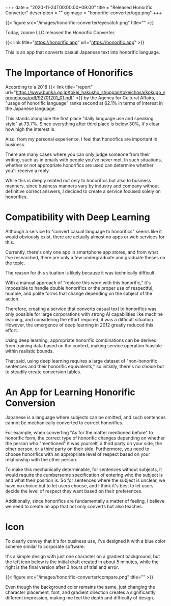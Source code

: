 +++
date = "2020-11-24T00:00:00+09:00"
title = "Released Honorific Converter"
description = ""
ogimage = "honorific-converter/ogp.png"
+++

{{< figure src="/images/honorific-converter/eyecatch.png" title="" >}}

Today, zoome LLC released the Honorific Converter.

{{< link title="https://honorific.app" url="https://honorific.app" >}}

This is an app that converts casual Japanese text into honorific language.

# The Importance of Honorifics
According to a 2018 {{< link title="report" url="https://www.bunka.go.jp/tokei_hakusho_shuppan/tokeichosa/kokugo_yoronchosa/pdf/92701201_01.pdf" >}} by the Agency for Cultural Affairs, "usage of honorific language" ranks second at 62.1% in terms of interest in the Japanese language.

This stands alongside the first place "daily language use and speaking style" at 73.7%. Since everything after third place is below 30%, it's clear how high the interest is.

Also, from my personal experience, I feel that honorifics are important in business.

There are many cases where you can only judge someone from their writing, such as in emails with people you've never met.
In such situations, whether or not appropriate honorifics are used can determine whether you'll receive a reply.

While this is deeply related not only to honorifics but also to business manners, since business manners vary by industry and company without definitive correct answers, I decided to create a service focused solely on honorifics.

# Compatibility with Deep Learning
Although a service to "convert casual language to honorifics" seems like it would obviously exist, there are actually almost no apps or web services for this.

Currently, there's only one app in smartphone app stores, and from what I've researched, there are only a few undergraduate and graduate theses on the topic.

The reason for this situation is likely because it was technically difficult.

With a manual approach of "replace this word with this honorific," it's impossible to handle double honorifics or the proper use of respectful, humble, and polite forms that change depending on the subject of the action.

Therefore, creating a service that converts casual text to honorifics was only possible for large corporations with strong AI capabilities like machine learning,
and considering the effort required, it was a difficult situation. However, the emergence of deep learning in 2012 greatly reduced this effort.

Using deep learning, appropriate honorific combinations can be derived from training data based on the context, making service operation feasible within realistic bounds.

That said, using deep learning requires a large dataset of "non-honorific sentences and their honorific equivalents," so initially, there's no choice but to steadily create conversion tables.

# An App for Learning Honorific Conversion
Japanese is a language where subjects can be omitted, and such sentences cannot be mechanically converted to correct honorifics.

For example, when converting "As for the matter mentioned before" to honorific form, the correct type of honorific changes depending on whether the person who "mentioned" it was yourself, a third party on your side, the other person, or a third party on their side.
Furthermore, you need to choose honorifics with an appropriate level of respect based on your relationship with the other person.

To make this mechanically determinable, for sentences without subjects, it would require the cumbersome specification of entering who the subject is and what their position is.
So for sentences where the subject is unclear, we have no choice but to let users choose, and I think it's best to let users decide the level of respect they want based on their preferences.

Additionally, since honorifics are fundamentally a matter of feeling, I believe we need to create an app that not only converts but also teaches.

# Icon
To clearly convey that it's for business use, I've designed it with a blue color scheme similar to corporate software.

It's a simple design with just one character on a gradient background,
but the left icon below is the initial draft created in about 5 minutes, while the right is the final version after 3 hours of trial and error.

{{< figure src="/images/honorific-converter/compare.png" title="" >}}

Even though the background color remains the same, just changing the character placement, font, and gradient direction creates a significantly different impression, making me feel the depth and difficulty of design.